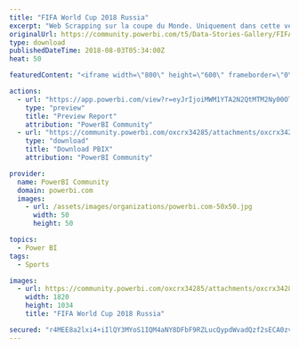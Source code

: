```yaml
---
title: "FIFA World Cup 2018 Russia"
excerpt: "Web Scrapping sur la coupe du Monde. Uniquement dans cette version le Groupe C."
originalUrl: https://community.powerbi.com/t5/Data-Stories-Gallery/FIFA-World-Cup-2018-Russia/m-p/479907
type: download
publishedDateTime: 2018-08-03T05:34:00Z
heat: 50

featuredContent: "<iframe width=\"800\" height=\"600\" frameborder=\"0\" src=\"https://app.powerbi.com/view?r=eyJrIjoiMWM1YTA2N2QtMTM2Ny00OTM2LWEwMWUtY2E3NjAwYjViMTg5IiwidCI6IjhlYmE3MDI4LWE0MzAtNDRlYi05YmIwLWE3MzMyY2U3NGJiNCIsImMiOjh9\"></iframe>"

actions:
  - url: "https://app.powerbi.com/view?r=eyJrIjoiMWM1YTA2N2QtMTM2Ny00OTM2LWEwMWUtY2E3NjAwYjViMTg5IiwidCI6IjhlYmE3MDI4LWE0MzAtNDRlYi05YmIwLWE3MzMyY2U3NGJiNCIsImMiOjh9"
    type: "preview"
    title: "Preview Report"
    attribution: "PowerBI Community"
  - url: "https://community.powerbi.com/oxcrx34285/attachments/oxcrx34285/DataStoriesGallery/2123/2/Russia%202018.pbix"
    type: "download"
    title: "Download PBIX"
    attribution: "PowerBI Community"

provider:
  name: PowerBI Community
  domain: powerbi.com
  images:
    - url: /assets/images/organizations/powerbi.com-50x50.jpg
      width: 50
      height: 50

topics:
  - Power BI
tags:
  - Sports

images:
  - url: https://community.powerbi.com/oxcrx34285/attachments/oxcrx34285/DataStoriesGallery/2123/1/Compo_Equipe.PNG
    width: 1820
    height: 1034
    title: "FIFA World Cup 2018 Russia"

secured: "r4MEE8a2lxi4+iIlQY3MYoS1IQM4aNY8DFbF9RZLucQypdWvadQzf2sECA0zvrdL7qEejnRXux63TMw617pIURbagdXZ5On7FtCOH2U75mX2ZYeme8JkHr/x7YrmX3vsZmK8FZ/G4+f8ZKoKi+zQS5n7JwdLXuyeuLlgIMNWCgxpARsdpzAlENjQV2eFIHsgnLac8O8bYDL1xO6SITw54kNm4gMffjRiuAs8tP/yk7WCboKsFxkO3PQl2BLjlsVgzneRl9HfjcoF0vI79IgPIMONJ5xqQqsJDDNd6upk2/CQFI3zmoQlhzGawMPdkiJVGbUnsRE6F2hTa+N8vGqBuYg4NpVyHY3uej2WagLsojI2aasXpxN51AWLR+NcV8qUmWp/4k+W1i5n3k7KifSzTg==;AsqPhtOSaegb7UMSJsLMUw=="
---
```


